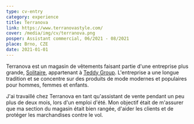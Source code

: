 ```yaml
---
type: cv-entry
category: experience
title: Terranova
link: https://www.terranovastyle.com/
cover: /media/img/cv/terranova.png
posper: Assistant commercial, 06/2021 - 08/2021
place: Brno, CZE
date: 2021-01-01
---
```

Terranova est un magasin de vêtements faisant partie d'une entreprise plus grande, [Solitaire](https://solitairesro.cz/), appartenant à [Teddy Group](https://www.teddy.it/en/home/). L'entreprise a une longue tradition et se concentre sur des produits de mode modernes et populaires pour hommes, femmes et enfants.

J'ai travaillé chez Terranova en tant qu'assistant de vente pendant un peu plus de deux mois, lors d'un emploi d'été. Mon objectif était de m'assurer que ma section du magasin était bien rangée, d'aider les clients et de protéger les marchandises contre le vol.
